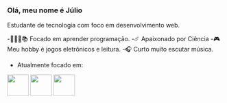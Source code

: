 ### Olá, meu nome é Júlio
Estudante de tecnologia com foco em desenvolvimento web.

-👨🏻‍💻📚 Focado em aprender programação.
-☄️ Apaixonado por Ciência
-🎮 Meu hobby é jogos eletrônicos e leitura.
-🎧 Curto muito escutar música.
- Atualmente focado em:

<div>
 <img width= "50" height= "50" src="https://img.icons8.com/?size=100&id=UFXRpPFebwa2&format=png&color=000000" />
 <img width= "50" height= "50" src="https://img.icons8.com/?size=100&id=13679&format=png&color=000000" />
 <img width= "50" height= "50" src="https://img.icons8.com/?size=100&id=13441&format=png&color=000000" />        
</div>

          
